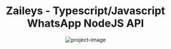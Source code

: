 <h1 align="center" id="title">Zaileys - Typescript/Javascript WhatsApp NodeJS API</h1>

<p align="center"><img src="https://socialify.git.ci/zaadevofc/zaileys/image?description=1&amp;descriptionEditable=Zaileys%20is%20a%20simplified%20version%20of%20the%20Baileys%20package%20%0Awhich%20is%20easier%20and%20faster.&amp;font=KoHo&amp;forks=1&amp;issues=1&amp;language=1&amp;name=1&amp;owner=1&amp;pattern=Circuit%20Board&amp;pulls=1&amp;stargazers=1&amp;theme=Auto" alt="project-image"></p>